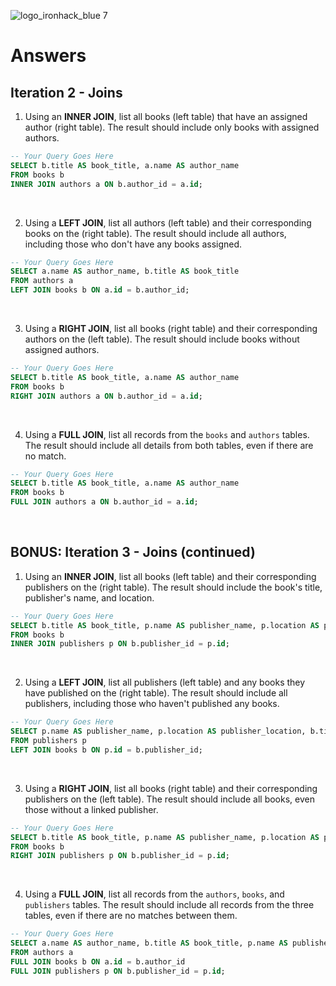 ![logo_ironhack_blue 7](https://user-images.githubusercontent.com/23629340/40541063-a07a0a8a-601a-11e8-91b5-2f13e4e6b441.png)

# Answers

## Iteration 2 - Joins

1. Using an **INNER JOIN**, list all books (left table) that have an assigned author (right table). The result should include only books with assigned authors.

```sql
-- Your Query Goes Here
SELECT b.title AS book_title, a.name AS author_name
FROM books b
INNER JOIN authors a ON b.author_id = a.id;
```

<br>

2. Using a **LEFT JOIN**, list all authors (left table) and their corresponding books on the (right table). The result should include all authors, including those who don't have any books assigned.

```sql
-- Your Query Goes Here
SELECT a.name AS author_name, b.title AS book_title
FROM authors a
LEFT JOIN books b ON a.id = b.author_id;
```

<br>

3. Using a **RIGHT JOIN**, list all books (right table) and their corresponding authors on the (left table). The result should include books without assigned authors.

```sql
-- Your Query Goes Here
SELECT b.title AS book_title, a.name AS author_name
FROM books b
RIGHT JOIN authors a ON b.author_id = a.id;
```

<br>

4. Using a **FULL JOIN**, list all records from the `books` and `authors` tables. The result should include all details from both tables, even if there are no match.

```sql
-- Your Query Goes Here
SELECT b.title AS book_title, a.name AS author_name
FROM books b
FULL JOIN authors a ON b.author_id = a.id;

```

<br>

## BONUS: Iteration 3 - Joins (continued)

1. Using an **INNER JOIN**, list all books (left table) and their corresponding publishers on the (right table). The result should include the book's title, publisher's name, and location.

```sql
-- Your Query Goes Here
SELECT b.title AS book_title, p.name AS publisher_name, p.location AS publisher_location
FROM books b
INNER JOIN publishers p ON b.publisher_id = p.id;

```

<br>

2. Using a **LEFT JOIN**, list all publishers (left table) and any books they have published on the (right table). The result should include all publishers, including those who haven't published any books.

```sql
-- Your Query Goes Here
SELECT p.name AS publisher_name, p.location AS publisher_location, b.title AS book_title
FROM publishers p
LEFT JOIN books b ON p.id = b.publisher_id;

```

<br>

3. Using a **RIGHT JOIN**, list all books (right table) and their corresponding publishers on the (left table). The result should include all books, even those without a linked publisher.

```sql
-- Your Query Goes Here
SELECT b.title AS book_title, p.name AS publisher_name, p.location AS publisher_location
FROM books b
RIGHT JOIN publishers p ON b.publisher_id = p.id;

```

<br>

4. Using a **FULL JOIN**, list all records from the `authors`, `books`, and `publishers` tables. The result should include all records from the three tables, even if there are no matches between them.

```sql
-- Your Query Goes Here
SELECT a.name AS author_name, b.title AS book_title, p.name AS publisher_name, p.location AS publisher_location
FROM authors a
FULL JOIN books b ON a.id = b.author_id
FULL JOIN publishers p ON b.publisher_id = p.id;

```

<br>
